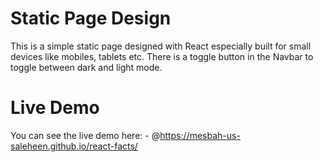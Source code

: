 # Static Page Design

This is a simple static page designed with React especially built for small devices like mobiles, tablets etc. There is a toggle button in the Navbar to toggle between dark and light mode.


# Live Demo
You can see the live demo here: - @https://mesbah-us-saleheen.github.io/react-facts/
